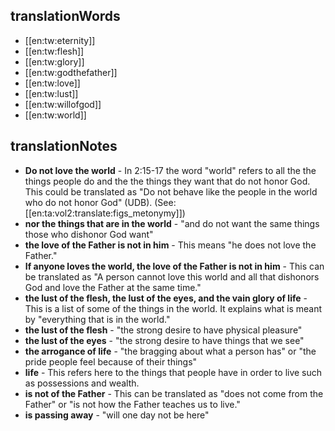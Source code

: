 ## translationWords

* [[en:tw:eternity]]
* [[en:tw:flesh]]
* [[en:tw:glory]]
* [[en:tw:godthefather]]
* [[en:tw:love]]
* [[en:tw:lust]]
* [[en:tw:willofgod]]
* [[en:tw:world]]

## translationNotes

* **Do not love the world** - In 2:15-17 the word "world"  refers to all the the things people do and the the things they want that do not honor God. This could be translated as "Do not behave like the people in the world who do not honor God" (UDB). (See: [[en:ta:vol2:translate:figs_metonymy]])
* **nor the things that are in the world** - "and do not want the same things those who dishonor God want"
* **the love of the Father is not in him** - This means "he does not love the Father."
* **If anyone loves the world, the love of the Father is not in him** - This can be translated as "A person cannot love this world and all that dishonors God and love the Father at the same time."
* **the lust of the flesh, the lust of the eyes, and the vain glory of life** - This is a list of some of the things in the world. It explains what is meant by "everything that is in the world."
* **the lust of the flesh** - "the strong desire to have physical pleasure"
* **the lust of the eyes** - "the strong desire to have things that we see"
* **the arrogance of life** - "the bragging about what a person has" or "the pride people feel because of their things"
* **life** - This refers here to the things that people have in order to live such as possessions and wealth.
* **is not of the Father** - This can be translated as "does not come from the Father" or "is not how the Father teaches us to live."
* **is passing away** - "will one day not be here"
